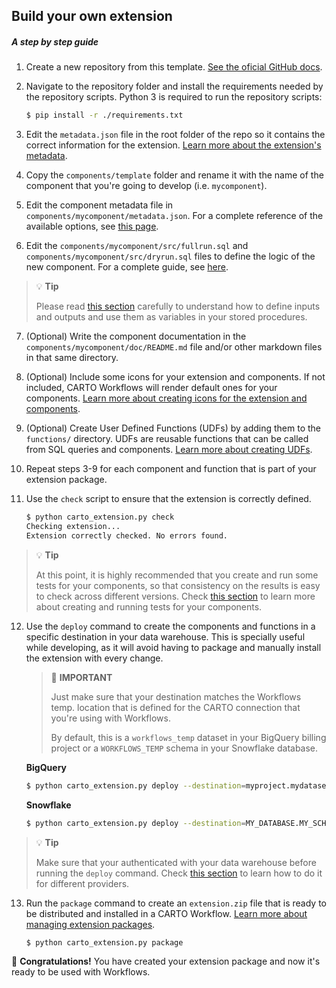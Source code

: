 ## Build your own extension

##### A step by step guide

1. Create a new repository from this template. [See the oficial GitHub docs](https://docs.github.com/en/repositories/creating-and-managing-repositories/creating-a-repository-from-a-template).

2. Navigate to the repository folder and install the requirements needed by the repository scripts. Python 3 is required to run the repository scripts:

    ```bash
    $ pip install -r ./requirements.txt
    ```

3. Edit the `metadata.json` file in the root folder of the repo so it contains the correct information for the extension. [Learn more about the extension's metadata](./anatomy_of_an_extension.md#extensions-metadata).

4. Copy the `components/template` folder and rename it with the name of the component that you're going to develop (i.e. `mycomponent`).

5. Edit the component metadata file in `components/mycomponent/metadata.json`. For a complete reference of the available options, see [this page](./component_metadata.md).

6. Edit the `components/mycomponent/src/fullrun.sql` and `components/mycomponent/src/dryrun.sql` files to define the logic of the new component. For a complete guide, see [here](./doc/procedure.md).

> 💡 **Tip**
>
> Please read [this section](./procedure.md#variables) carefully to understand how to define inputs and outputs and use them as variables in your stored procedures.

7. (Optional) Write the component documentation in the `components/mycomponent/doc/README.md` file and/or other markdown files in that same directory.

8. (Optional) Include some icons for your extension and components. If not included, CARTO Workflows will render default ones for your components. [Learn more about creating icons for the extension and components](./icons.md).

9. (Optional) Create User Defined Functions (UDFs) by adding them to the `functions/` directory. UDFs are reusable functions that can be called from SQL queries and components. [Learn more about creating UDFs](./user_defined_functions.md).

10. Repeat steps 3-9 for each component and function that is part of your extension package.

11. Use the `check` script to ensure that the extension is correctly defined.
    ```bash
    $ python carto_extension.py check
    Checking extension...
    Extension correctly checked. No errors found.
    ```

> 💡 **Tip**
>
> At this point, it is highly recommended that you create and run some tests for your components, so that consistency on the results is easy to check across different versions. Check [this section](./running-tests.md) to learn more about creating and running tests for your components.

12. Use the `deploy` command to create the components and functions in a specific destination in your data warehouse. This is specially useful while developing, as it will avoid having to package and manually install the extension with every change.

    > 📍 **IMPORTANT**
    >
    > Just make sure that your destination matches the Workflows temp. location that is defined for the CARTO connection that you're using with Workflows.
    >
    > By default, this is a `workflows_temp` dataset in your BigQuery billing project or a `WORKFLOWS_TEMP` schema in your Snowflake database.

    **BigQuery**

    ```bash
    $ python carto_extension.py deploy --destination=myproject.mydataset
    ```

    **Snowflake**

    ```bash
    $ python carto_extension.py deploy --destination=MY_DATABASE.MY_SCHEMA
    ```

> 💡 **Tip**
>
> Make sure that your authenticated with your data warehouse before running the `deploy` command. Check [this section](./tooling.md#authentication-with-the-data-warehouse) to learn how to do it for different providers.

13. Run the `package` command to create an `extension.zip` file that is ready to be distributed and installed in a CARTO Workflow. [Learn more about managing extension packages](https://docs.carto.com/carto-user-manual/workflows/extension-packages#managing-extension-packages).

    ```bash
    $ python carto_extension.py package
    ```

🚀 **Congratulations!** You have created your extension package and now it's ready to be used with Workflows.
